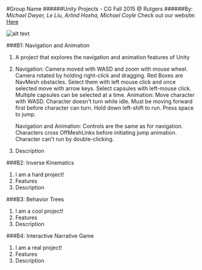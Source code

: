 #Group Name
######Unity Projects - CG Fall 2015 @ Rutgers
######By: *Michael Dwyer, Le Liu, Arlind Hoxha, Michael Coyle*
Check out our website: [Here](https://rocky-brook-2490.herokuapp.com/ "Our Website")

![alt text](teamLogo.png)

###B1: Navigation and Animation
1. A project that explores the navigation and animation features of Unity
2. Navigation:
    Camera moved with WASD and zoom with mouse wheel. Camera rotated by holding right-click
    and dragging.
    Red Boxes are NavMesh obstacles. Select them with left mouse click and once selected
    move with arrow keys.
    Select capsules with left-mouse click. Multiple capsules can be selected at a time.
   Animation:
    Move character with WASD. Character doesn't turn while idle. Must be moving forward
    first before character can turn.
    Hold down left-shift to run.
    Press space to jump.

   Navigation and Animation:
    Controls are the same as for navigation. Characters cross OffMeshLinks before initiating
    jump animation. Character can't run by double-clicking.
3. Description

###B2: Inverse Kinematics
1. I am a hard project!
2. Features
3. Description

###B3: Behavior Trees
1. I am a cool project!
2. Features
3. Description

###B4: Interactive Narrative Game
1. I am a real project!
2. Features
3. Description
